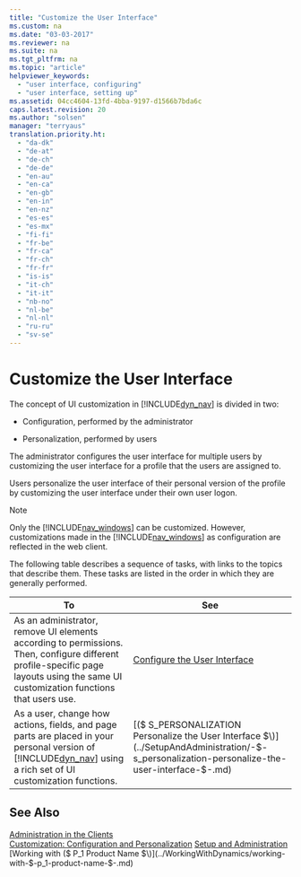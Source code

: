 ```yaml
---
title: "Customize the User Interface"
ms.custom: na
ms.date: "03-03-2017"
ms.reviewer: na
ms.suite: na
ms.tgt_pltfrm: na
ms.topic: "article"
helpviewer_keywords: 
  - "user interface, configuring"
  - "user interface, setting up"
ms.assetid: 04cc4604-13fd-4bba-9197-d1566b7bda6c
caps.latest.revision: 20
ms.author: "solsen"
manager: "terryaus"
translation.priority.ht: 
  - "da-dk"
  - "de-at"
  - "de-ch"
  - "de-de"
  - "en-au"
  - "en-ca"
  - "en-gb"
  - "en-in"
  - "en-nz"
  - "es-es"
  - "es-mx"
  - "fi-fi"
  - "fr-be"
  - "fr-ca"
  - "fr-ch"
  - "fr-fr"
  - "is-is"
  - "it-ch"
  - "it-it"
  - "nb-no"
  - "nl-be"
  - "nl-nl"
  - "ru-ru"
  - "sv-se"
---
```

# Customize the User Interface
The concept of UI customization in [!INCLUDE[dyn_nav](../ApplicationDesign/includes/dyn_nav_md.md)] is divided in two:  
  
-   Configuration, performed by the administrator  
  
-   Personalization, performed by users  
  
 The administrator configures the user interface for multiple users by customizing the user interface for a profile that the users are assigned to.  
  
 Users personalize the user interface of their personal version of the profile by customizing the user interface under their own user logon.  
  
> [!NOTE]  
>  Only the [!INCLUDE[nav_windows](../BusinessFunctionality/IntegratingWithMicrosoftOffice/includes/nav_windows_md.md)] can be customized. However, customizations made in the [!INCLUDE[nav_windows](../BusinessFunctionality/IntegratingWithMicrosoftOffice/includes/nav_windows_md.md)] as configuration are reflected in the web client.  
  
 The following table describes a sequence of tasks, with links to the topics that describe them. These tasks are listed in the order in which they are generally performed.  
  
|**To**|**See**|  
|------------|-------------|  
|As an administrator, remove UI elements according to permissions. Then, configure different profile\-specific page layouts using the same UI customization functions that users use.|[Configure the User Interface](../SetupAndAdministration/configure-the-user-interface.md)|  
|As a user, change how actions, fields, and page parts are placed in your personal version of [!INCLUDE[dyn_nav](../ApplicationDesign/includes/dyn_nav_md.md)] using a rich set of UI customization functions.|[\($ S\_PERSONALIZATION Personalize the User Interface $\)](../SetupAndAdministration/-$-s_personalization-personalize-the-user-interface-$-.md)|  
  
## See Also  
 [Administration in the Clients](../SetupAndAdministration/administration-in-the-clients.md)   
 [Customization: Configuration and Personalization](http://msdn.microsoft.com/en-us/library/jj677170\(v=nav.70\).aspx)   
 [Setup and Administration](../SetupAndAdministration/setup-and-administration.md)   
 [Working with \($ P\_1 Product Name $\)](../WorkingWithDynamics/working-with-$-p_1-product-name-$-.md)